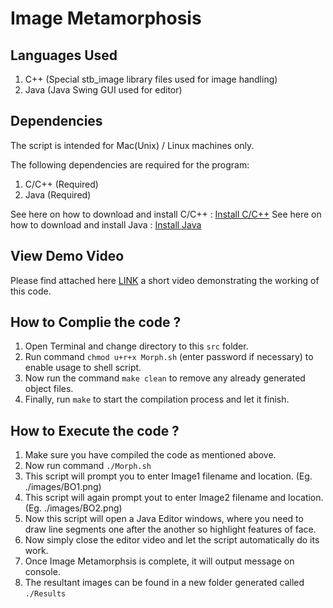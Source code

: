 # Image Metamorphosis

## Languages Used

1. C++ (Special stb_image library files used for image handling)
2. Java (Java Swing GUI used for editor)

## Dependencies

The script is intended for Mac(Unix) / Linux machines only.

The following dependencies are required for the program:

1. C/C++ (Required)
2. Java (Required)

See here on how to download and install C/C++ : [Install C/C++](https://linuxize.com/post/how-to-install-gcc-compiler-on-ubuntu-18-04/)
See here on how to download and install Java : [Install Java](https://www.oracle.com/in/java/technologies/javase-downloads.html)

## View Demo Video

Please find attached here [LINK](https://drive.google.com/file/d/1hVlE3J7RVUOlWDiMF0Zlb90GhoLRA_2i/view?usp=sharing) a short video demonstrating the working of this code.

## How to Complie the code ?

1. Open Terminal and change directory to this `src` folder.
2. Run command `chmod u+r+x Morph.sh` (enter password if necessary) to enable usage to shell script.
3. Now run the command `make clean` to remove any already generated object files.
4. Finally, run `make` to start the compilation process and let it finish.

## How to Execute the code ?

1. Make sure you have compiled the code as mentioned above.
2. Now run command `./Morph.sh`
3. This script will prompt you to enter Image1 filename and location. (Eg. ./images/BO1.png)
4. This script will again prompt yout to enter Image2 filename and location. (Eg. ./images/BO2.png)
5. Now this script will open a Java Editor windows, where you need to draw line segments one after the another so highlight features of face.
6. Now simply close the editor video and let the script automatically do its work.
7. Once Image Metamorphsis is complete, it will output message on console.
8. The resultant images can be found in a new folder generated called `./Results`

